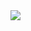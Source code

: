 <img src="https://c.tenor.com/pvFJwncehzIAAAAM/hello-there-private-from-penguins-of-madagascar.gif">
